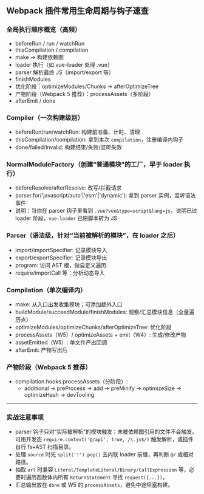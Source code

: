 ## Webpack 插件常用生命周期与钩子速查

### 全局执行顺序概览（高频）

- beforeRun / run / watchRun
- thisCompilation / compilation
- make → 构建依赖图
- loader 执行（如 vue-loader 处理 .vue）
- parser 解析最终 JS（import/export 等）
- finishModules
- 优化阶段：optimizeModules/Chunks → afterOptimizeTree
- 产物阶段（Webpack 5 推荐）：processAssets（多阶段）
- afterEmit / done

### Compiler（一次构建级别）

- beforeRun/run/watchRun: 构建前准备、计时、清理
- thisCompilation/compilation: 拿到本次 `compilation`，注册编译内钩子
- done/failed/invalid: 构建结束/失败/监听失效

### NormalModuleFactory（创建“普通模块”的工厂，早于 loader 执行）

- beforeResolve/afterResolve: 改写/拦截请求
- parser.for('javascript/auto'|'esm'|'dynamic'): 拿到 parser 实例，监听语法事件
- 说明：当你在 parser 钩子里看到 `.vue?vue&type=script&lang=js`，说明已过 loader 阶段，`vue-loader` 已把脚本转为 JS

### Parser（语法级，针对“当前被解析的模块”，在 loader 之后）

- import/importSpecifier: 记录模块导入
- export/exportSpecifier: 记录模块导出
- program: 访问 AST 根，做自定义遍历
- require/importCall 等：分析动态导入

### Compilation（单次编译内）

- make: 从入口出发收集模块；可添加额外入口
- buildModule/succeedModule/finishModules: 观察/汇总模块信息（全量遍历点）
- optimizeModules/optimizeChunks/afterOptimizeTree: 优化阶段
- processAssets（W5）/ optimizeAssets + emit（W4）: 生成/修改产物
- assetEmitted（W5）: 单文件产出回调
- afterEmit: 产物写出后

### 产物阶段（Webpack 5 推荐）

- compilation.hooks.processAssets（分阶段）:
  - additional → preProcess → add → preMinify → optimizeSize → optimizeHash → devTooling

---

### 实战注意事项

- parser 钩子只对“实际被解析”的模块触发；未被依赖图引用的文件不会触发。可用开发态 `require.context('@/api', true, /\.js$/)` 触发解析，或插件自行 fs+AST 扫描目录。
- 处理 `source` 时先 `split('!').pop()` 去内联 loader 前缀，再判断 `@/` 或相对路径。
- 抽取 `url` 时兼容 `Literal/TemplateLiteral/Binary/CallExpression` 等，必要时遍历函数体内所有 `ReturnStatement` 寻找 `request({...})`。
- 汇总输出放在 `done` 或 W5 的 `processAssets`，避免中途阻塞构建。
